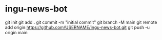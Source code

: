 # ingu-news-bot
git init
git add .
git commit -m "initial commit"
git branch -M main
git remote add origin https://github.com/USERNAME/ingu-news-bot.git
git push -u origin main
